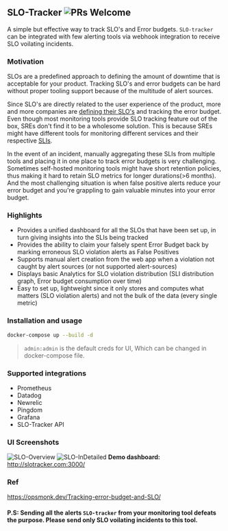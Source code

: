 ## SLO-Tracker ![PRs Welcome](https://img.shields.io/badge/PRs-welcome-brightgreen.svg?style=flat-square) 
A simple but effective way to track SLO's and Error budgets. `SLO-tracker` can be integrated with few alerting tools via webhook integration to receive SLO voilating incidents. 

### Motivation
SLOs are a predefined approach to defining the amount of downtime that is acceptable for your product. Tracking SLO's and error budgets can be hard without proper tooling support because of the multitude of alert sources. 

Since SLO's are directly related to the user experience of the product, more and more companies are [defining their SLO's](https://cloud.google.com/blog/products/devops-sre/availability-part-deux-cre-life-lessons) and tracking the error budget. Even though most monitoring tools provide SLO tracking feature out of the box, SREs don't find it to be a wholesome solution. This is because SREs might have different tools for monitoring different services and their respective [SLIs](https://newrelic.com/blog/best-practices/best-practices-for-setting-slos-and-slis-for-modern-complex-systems). 

In the event of an incident, manually aggregating these SLIs from multiple tools and placing it in one place to track error budgets is very challenging. Sometimes self-hosted monitoring tools might have short retention policies, thus making it hard to retain SLO metrics for longer durations(>6 months). And the most challenging situation is when false positive alerts reduce your error budget and you're grappling to gain valuable minutes into your error budget. 

### Highlights
- Provides a unified dashboard for all the SLOs that have been set up, in turn giving insights into the SLIs being tracked
- Provides the ability to claim your falsely spent Error Budget back by marking erroneous SLO violation alerts as False Positives
- Supports manual alert creation from the web app when a violation not caught by alert sources (or not supported alert-sources)
- Displays basic Analytics for SLO violation distribution (SLI distribution graph, Error budget consumption over time)
- Easy to set up, lightweight since it only stores and computes what matters (SLO violation alerts) and not the bulk of the data (every single metric) 

### Installation and usage
```sh    
docker-compose up --build -d      
```    
> `admin:admin` is the default creds for UI, Which can be changed in docker-compose file.

### Supported integrations
- Prometheus
- Datadog
- Newrelic
- Pingdom
- Grafana
- SLO-Tracker API 

### UI Screenshots
![SLO-Overview](images/slo-overview.png) 
![SLO-InDetailed](images/detailed-slo.png)
**Demo dashboard:** http://slotracker.com:3000/
### Ref
https://opsmonk.dev/Tracking-error-budget-and-SLO/  

#### P.S: Sending all the alerts `SLO-tracker` from your monitoring tool defeats the purpose. Please send only SLO voilating incidents to this tool.

